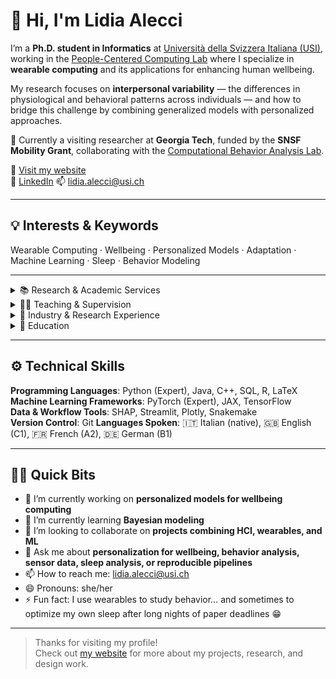 # 👋 Hi, I'm Lidia Alecci

I’m a **Ph.D. student in Informatics** at [Università della Svizzera Italiana (USI)](https://search.usi.ch/en/people/474c6e2db9bcff3409485a83bea50e61/alecci-lidia), working in the [People-Centered Computing Lab](https://pc.inf.usi.ch/) where I specialize in **wearable computing** and its applications for enhancing human wellbeing.

My research focuses on **interpersonal variability** — the differences in physiological and behavioral patterns across individuals — and how to bridge this challenge by combining generalized models with personalized approaches.

🔬 Currently a visiting researcher at **Georgia Tech**, funded by the **SNSF Mobility Grant**, collaborating with the [Computational Behavior Analysis Lab](https://cba.gatech.edu/).

🔗 [Visit my website](https://lidiaalecci.github.io)  
💼 [LinkedIn](https://www.linkedin.com/in/lidia-alecci)
📫 [lidia.alecci@usi.ch](mailto:lidia.alecci@usi.ch)

---

## 💡 Interests & Keywords
Wearable Computing · Wellbeing · Personalized Models · Adaptation · Machine Learning · Sleep · Behavior Modeling

---

<details>
<summary>📚 Research & Academic Services</summary>

- Reviewer for: *IMWUT* and *CSCW*
- TPC Member: *WellComp 2024* and *WellComp 2025*
- Published peer-reviewed research, featured in **top-tier ubiquitous computing venues** such as *UbiComp*, *IMWUT*, and *IEEE Pervasive Computing*  
- 📚 [Complete list of publications on Google Scholar](https://scholar.google.ch/citations?user=aFAT75wAAAAJ&hl=en)
- Participated in top-tier summer schools:
  - M²L (DeepMind) (Thessaloniki, Greece, 2023)
  - Generative Modeling School (TU Eindhoven, Netherlands, 2024)
  - AI for Intravital Imaging (USI, Switzerland, 2021)
</details>

<details>
<summary>👩‍🏫 Teaching & Supervision</summary>

- **Computer Networking** (Spring 2021, 2022): assignment design, exercises, project mentoring, exam assessment  
- **Introduction to Programming (Python)** (Autumn 2023–2025): exercises, exams, office hours  
- Supervised: 3 BSc theses, 2 MSc theses, MaRS projects, and summer research assistants
</details>

<details>
<summary>🧪 Industry & Research Experience</summary>
- **GeorgiaTech (Atlanta)** – Research visit (2025): Conducting research related to personalization in the context of wellbeing computing
- **Roche (Basel)** – Internship (2022): Built ML pipeline to predict disease symptoms from wearable data  
- **Wintech (Padova)** – Internship (2018): Developed web apps with Active Campaign, Hibernate, and DevExtreme
</details>

<details>
<summary>📖 Education</summary>

- **Ph.D. in Informatics**, USI (2021–ongoing)  
- **MSc in Informatics** (Double Degree), USI & UniMiB – *110/110 cum laude*  
- **BSc in Computer Science**, University of Padova – *107/110*
</details>

---

## ⚙️ Technical Skills

**Programming Languages**: Python (Expert), Java, C++, SQL, R, LaTeX  
**Machine Learning Frameworks**: PyTorch (Expert), JAX, TensorFlow  
**Data & Workflow Tools**: SHAP, Streamlit, Plotly, Snakemake  
**Version Control**: Git
**Languages Spoken**: 🇮🇹 Italian (native), 🇬🇧 English (C1), 🇫🇷 French (A2), 🇩🇪 German (B1)

---

## 🙋‍♀️ Quick Bits

- 🔭 I’m currently working on **personalized models for wellbeing computing**  
- 🌱 I’m currently learning **Bayesian modeling**  
- 👯 I’m looking to collaborate on **projects combining HCI, wearables, and ML**  
- 💬 Ask me about **personalization for wellbeing, behavior analysis, sensor data, sleep analysis, or reproducible pipelines**  
- 📫 How to reach me: [lidia.alecci@usi.ch](mailto:lidia.alecci@usi.ch)  
- 😄 Pronouns: she/her
- ⚡ Fun fact: I use wearables to study behavior… and sometimes to optimize my own sleep after long nights of paper deadlines 😁

---

> Thanks for visiting my profile!  
> Check out [my website](https://lidiaalecci.github.io) for more about my projects, research, and design work.
